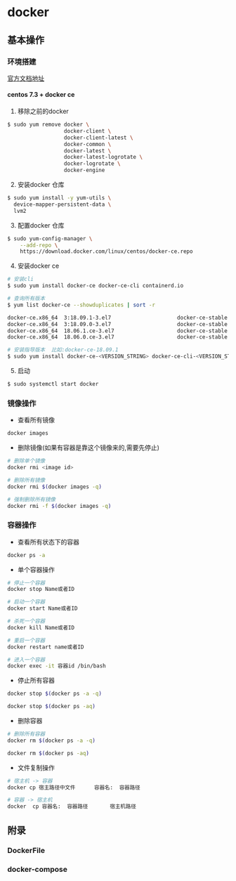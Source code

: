 # docker

## 基本操作

### 环境搭建

[官方文档地址](https://docs.docker.com/install/linux/docker-ce/centos/)

#### centos 7.3 + docker ce

1. 移除之前的docker 

```bash
$ sudo yum remove docker \
                  docker-client \
                  docker-client-latest \
                  docker-common \
                  docker-latest \
                  docker-latest-logrotate \
                  docker-logrotate \
                  docker-engine

```

2. 安装docker 仓库

```bash
$ sudo yum install -y yum-utils \
  device-mapper-persistent-data \
  lvm2
```

3. 配置docker 仓库

```bash
$ sudo yum-config-manager \
    --add-repo \
    https://download.docker.com/linux/centos/docker-ce.repo

```

4. 安装docker ce

```bash
# 安装cli
$ sudo yum install docker-ce docker-ce-cli containerd.io

# 查询所有版本
$ yum list docker-ce --showduplicates | sort -r

docker-ce.x86_64  3:18.09.1-3.el7                     docker-ce-stable
docker-ce.x86_64  3:18.09.0-3.el7                     docker-ce-stable
docker-ce.x86_64  18.06.1.ce-3.el7                    docker-ce-stable
docker-ce.x86_64  18.06.0.ce-3.el7                    docker-ce-stable

# 安装指导版本  比如:docker-ce-18.09.1
$ sudo yum install docker-ce-<VERSION_STRING> docker-ce-cli-<VERSION_STRING> containerd.io
```

5. 启动

```bash
$ sudo systemctl start docker
```


### 镜像操作

* 查看所有镜像

```bash
docker images
```

* 删除镜像(如果有容器是靠这个镜像来的,需要先停止)

```bash
# 删除单个镜像
docker rmi <image id>

# 删除所有镜像
docker rmi $(docker images -q)

# 强制删除所有镜像
docker rmi -f $(docker images -q)
```

### 容器操作

* 查看所有状态下的容器

```bash
docker ps -a 
```

* 单个容器操作

```bash
# 停止一个容器
docker stop Name或者ID 

# 启动一个容器
docker start Name或者ID 

# 杀死一个容器
docker kill Name或者ID  

# 重启一个容器
docker restart name或者ID

# 进入一个容器
docker exec -it 容器id /bin/bash
```

* 停止所有容器

```bash
docker stop $(docker ps -a -q)

docker stop $(docker ps -aq)
```

* 删除容器

```bash
# 删除所有容器
docker rm $(docker ps -a -q)

docker rm $(docker ps -aq)
```

* 文件复制操作

```bash 
# 宿主机 -> 容器
docker cp 宿主路径中文件      容器名:  容器路径   

# 容器 -> 宿主机
docker  cp 容器名:  容器路径       宿主机路径
```

## 附录

### DockerFile

### docker-compose



